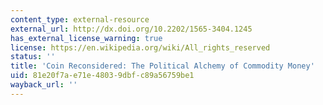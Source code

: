 ```yaml
---
content_type: external-resource
external_url: http://dx.doi.org/10.2202/1565-3404.1245
has_external_license_warning: true
license: https://en.wikipedia.org/wiki/All_rights_reserved
status: ''
title: 'Coin Reconsidered: The Political Alchemy of Commodity Money'
uid: 81e20f7a-e71e-4803-9dbf-c89a56759be1
wayback_url: ''
---
```

